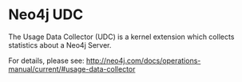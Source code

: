 Neo4j UDC
=========

The Usage Data Collector (UDC) is a kernel extension which collects
statistics about a Neo4j Server.

For details, please see:
http://neo4j.com/docs/operations-manual/current/#usage-data-collector

